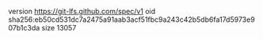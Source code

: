 version https://git-lfs.github.com/spec/v1
oid sha256:eb50cd531dc7a2475a91aab3acf51fbc9a243c42b5db6fa17d5973e907b1c3da
size 13057
